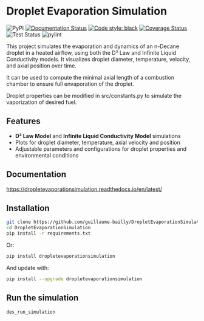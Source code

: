 # Droplet Evaporation Simulation

![PyPI](https://img.shields.io/pypi/v/dropletevaporationsimulation)
[![Documentation Status](https://readthedocs.org/projects/dropletevaporationsimulation/badge/?version=latest)](https://dropletevaporationsimulation.readthedocs.io/en/latest/)
[![Code style: black](https://img.shields.io/badge/code%20style-black-000000.svg)](https://github.com/psf/black)
[![Coverage Status](https://coveralls.io/repos/github/guillaume-bailly/DropletEvaporationSimulation/badge.svg?branch=main)](https://coveralls.io/github/guillaume-bailly/DropletEvaporationSimulation?branch=main)
![Test Status](https://github.com/guillaume-bailly/DropletEvaporationSimulation/actions/workflows/tests.yml/badge.svg)
![pylint](https://img.shields.io/badge/pylint-7.20%2F10-ccff66)





This project simulates the evaporation and dynamics of an n-Decane droplet in a heated airflow, using both the D² Law and Infinite Liquid Conductivity models. It visualizes droplet diameter, temperature, velocity, and axial position over time. 

It can be used to compute the minimal axial length of a combustion chamber to ensure full envaporation of the droplet.

Droplet properties can be modified in src/constants.py to simulate the vaporization of desired fuel.

## Features

- **D² Law Model** and **Infinite Liquid Conductivity Model** simulations
- Plots for droplet diameter, temperature, axial velocity and position
- Adjustable parameters and configurations for droplet properties and environmental conditions

## Documentation

https://dropletevaporationsimulation.readthedocs.io/en/latest/

## Installation

```bash
git clone https://github.com/guillaume-bailly/DropletEvaporationSimulation.git
cd DropletEvaporationSimulation
pip install -r requirements.txt
```
Or:

```bash
pip install dropletevaporationsimulation
```

And update with:

```bash
pip install --upgrade dropletevaporationsimulation
```

## Run the simulation
```bash
des_run_simulation
```